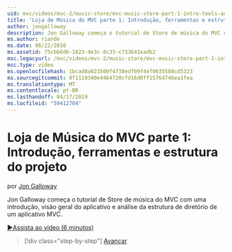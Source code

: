 ```yaml
---
uid: mvc/videos/mvc-2/music-store/mvc-music-store-part-1-intro-tools-and-project-structure
title: 'Loja de Música do MVC parte 1: Introdução, ferramentas e estrutura do projeto | Microsoft Docs'
author: jongalloway
description: Jon Galloway começa o tutorial de Store de música do MVC com uma introdução, visão geral do aplicativo e análise da estrutura de diretório de um aplicativo MVC...
ms.author: riande
ms.date: 06/22/2010
ms.assetid: 75cbb6d6-1823-4e3c-8c33-c733641eadb2
msc.legacyurl: /mvc/videos/mvc-2/music-store/mvc-music-store-part-1-intro-tools-and-project-structure
msc.type: video
ms.openlocfilehash: 1bcad8a023500f4738edf09f4ef0635588cd5323
ms.sourcegitcommit: 0f1119340e4464720cfd16d0ff15764746ea1fea
ms.translationtype: MT
ms.contentlocale: pt-BR
ms.lasthandoff: 04/17/2019
ms.locfileid: "59412704"
---
```

# <a name="mvc-music-store-part-1-intro-tools-and-project-structure"></a>Loja de Música do MVC parte 1: Introdução, ferramentas e estrutura do projeto

por [Jon Galloway](https://github.com/jongalloway)

Jon Galloway começa o tutorial de Store de música do MVC com uma introdução, visão geral do aplicativo e análise da estrutura de diretório de um aplicativo MVC.

[&#9654;Assista ao vídeo (6 minutos)](https://channel9.msdn.com/Blogs/ASP-NET-Site-Videos/mvc-music-store-part-1-intro-tools-and-project-structure)

> [!div class="step-by-step"]
> [Avançar](mvc-music-store-part-2-controllers.md)
